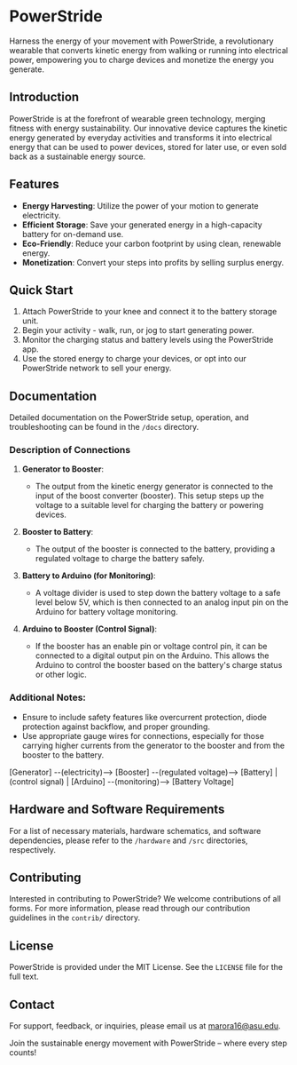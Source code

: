 # PowerStride

Harness the energy of your movement with PowerStride, a revolutionary wearable that converts kinetic energy from walking or running into electrical power, empowering you to charge devices and monetize the energy you generate.

## Introduction

PowerStride is at the forefront of wearable green technology, merging fitness with energy sustainability. Our innovative device captures the kinetic energy generated by everyday activities and transforms it into electrical energy that can be used to power devices, stored for later use, or even sold back as a sustainable energy source.

## Features

- **Energy Harvesting**: Utilize the power of your motion to generate electricity.
- **Efficient Storage**: Save your generated energy in a high-capacity battery for on-demand use.
- **Eco-Friendly**: Reduce your carbon footprint by using clean, renewable energy.
- **Monetization**: Convert your steps into profits by selling surplus energy.

## Quick Start

1. Attach PowerStride to your knee and connect it to the battery storage unit.
2. Begin your activity - walk, run, or jog to start generating power.
3. Monitor the charging status and battery levels using the PowerStride app.
4. Use the stored energy to charge your devices, or opt into our PowerStride network to sell your energy.

## Documentation

Detailed documentation on the PowerStride setup, operation, and troubleshooting can be found in the `/docs` directory.

### Description of Connections

1. **Generator to Booster**:
   - The output from the kinetic energy generator is connected to the input of the boost converter (booster). This setup steps up the voltage to a suitable level for charging the battery or powering devices.

2. **Booster to Battery**:
   - The output of the booster is connected to the battery, providing a regulated voltage to charge the battery safely.

3. **Battery to Arduino (for Monitoring)**:
   - A voltage divider is used to step down the battery voltage to a safe level below 5V, which is then connected to an analog input pin on the Arduino for battery voltage monitoring.

4. **Arduino to Booster (Control Signal)**:
   - If the booster has an enable pin or voltage control pin, it can be connected to a digital output pin on the Arduino. This allows the Arduino to control the booster based on the battery's charge status or other logic.

### Additional Notes:

- Ensure to include safety features like overcurrent protection, diode protection against backflow, and proper grounding.
- Use appropriate gauge wires for connections, especially for those carrying higher currents from the generator to the booster and from the booster to the battery.

[Generator] --(electricity)--> [Booster] --(regulated voltage)--> [Battery]
                                               |
                                          (control signal)
                                               |
                                          [Arduino] --(monitoring)--> [Battery Voltage]

## Hardware and Software Requirements

For a list of necessary materials, hardware schematics, and software dependencies, please refer to the `/hardware` and `/src` directories, respectively.

## Contributing

Interested in contributing to PowerStride? We welcome contributions of all forms. For more information, please read through our contribution guidelines in the `contrib/` directory.

## License

PowerStride is provided under the MIT License. See the `LICENSE` file for the full text.

## Contact

For support, feedback, or inquiries, please email us at [marora16@asu.edu](mailto:marora16@asu.edu).

Join the sustainable energy movement with PowerStride – where every step counts!
